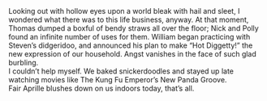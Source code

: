 <div>Looking out with hollow eyes upon a world bleak with hail and sleet, I wondered what there was to this life business, anyway. At that moment, Thomas dumped a boxful of bendy straws all over the floor; Nick and Polly found an infinite number of uses for them. William began practicing with Steven’s didgeridoo, and announced his plan to make “Hot Diggetty!” the new expression of our household. Angst vanishes in the face of such glad burbling.</div>

<div>I couldn’t help myself. We baked snickerdoodles and stayed up late watching movies like The Kung Fu Emperor’s New Panda Groove.</div>

<div>Fair Aprille blushes down on us indoors today, that’s all.</div>
